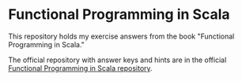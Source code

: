 # Functional Programming in Scala

This repository holds my exercise answers from the book "Functional Programming in Scala."

The official repository with answer keys and hints are in the
official [Functional Programming in Scala repository](https://github.com/fpinscala/fpinscala).
